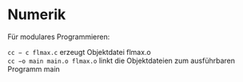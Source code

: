 # Numerik
Für modulares Programmieren:  

`cc − c flmax.c` erzeugt Objektdatei flmax.o  
`cc −o main main.o flmax.o` linkt die Objektdateien zum ausführbaren Programm main

